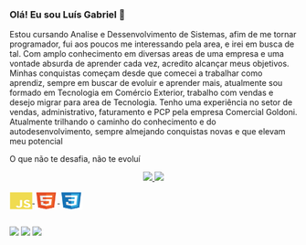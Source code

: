### Olá! Eu sou Luís Gabriel 👋

Estou cursando Analise e Dessenvolvimento de Sistemas, afim de me tornar programador, fui aos poucos me interessando pela area, e irei em busca de tal. 
Com amplo conhecimento em diversas areas de uma empresa e uma vontade absurda de aprender cada vez, acredito alcançar meus objetivos.
Minhas conquistas começam desde que comecei a trabalhar como aprendiz, sempre em buscar de evoluir e aprender mais, atualmente sou formado em Tecnologia em Comércio Exterior, trabalho com vendas e desejo migrar para area de Tecnologia.
Tenho uma experiência no setor de vendas, administrativo, faturamento e PCP pela empresa Comercial Goldoni.
Atualmente trilhando o caminho do conhecimento e do autodesenvolvimento, sempre almejando conquistas novas e que elevam meu potencial

O que não te desafia, não te evoluí

<div align="center">
  <a href="https://github.com/LuisBarrichello">
  <img height="180em" src="https://github-readme-stats.vercel.app/api?username=LuisBarrichello&show_icons=true&theme=dark&include_all_commits=true&count_private=true"/>
  <img height="180em" src="https://github-readme-stats.vercel.app/api/top-langs/?username=LuisBarrichello&layout=compact&langs_count=7&theme=dark"/>
</div>
<div style="display: inline_block"><br>
  <img align="center" alt="Rafa-Js" height="30" width="40" src="https://raw.githubusercontent.com/devicons/devicon/master/icons/javascript/javascript-plain.svg">
  <img align="center" alt="Rafa-HTML" height="30" width="40" src="https://raw.githubusercontent.com/devicons/devicon/master/icons/html5/html5-original.svg">
  <img align="center" alt="Rafa-CSS" height="30" width="40" src="https://raw.githubusercontent.com/devicons/devicon/master/icons/css3/css3-original.svg">
</div>
  
  ##
 
<div>
  <a href="https://www.instagram.com/luisbarrichello/" target="_blank"><img src="https://img.shields.io/badge/-Instagram-%23E4405F?style=for-the-badge&logo=instagram&logoColor=white" target="_blank"></a>
  <a href = "mailto:luisgbarrichelo@gmail.com"><img src="https://img.shields.io/badge/-Gmail-%23333?style=for-the-badge&logo=gmail&logoColor=white" target="_blank"></a>
  <a href="https://www.linkedin.com/in/lu%C3%ADs-gabriel-viana-barrichello-86448b195/" target="_blank"><img src="https://img.shields.io/badge/-LinkedIn-%230077B5?style=for-the-badge&logo=linkedin&logoColor=white" target="_blank"></a> 

<div>
